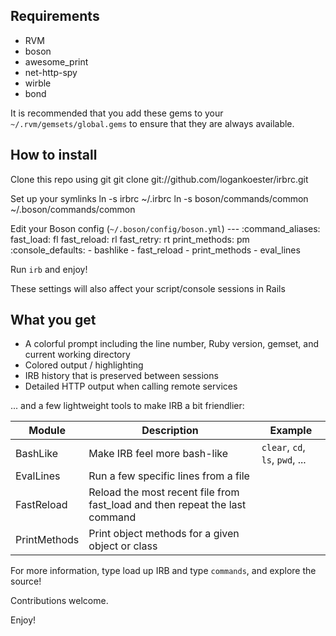 ## Requirements

* RVM
* boson
* awesome_print
* net-http-spy
* wirble
* bond

It is recommended that you add these gems to your `~/.rvm/gemsets/global.gems` to ensure
that they are always available.

## How to install

Clone this repo using git
  	git clone git://github.com/logankoester/irbrc.git

Set up your symlinks
  	ln -s irbrc ~/.irbrc
    ln -s boson/commands/common ~/.boson/commands/common

Edit your Boson config (`~/.boson/config/boson.yml`)
    ---
    :command_aliases:
      fast_load: fl
      fast_reload: rl
      fast_retry: rt
      print_methods: pm
    :console_defaults:
      - bashlike
      - fast_reload
      - print_methods
      - eval_lines

Run `irb` and enjoy!

These settings will also affect your script/console sessions in Rails

## What you get
* A colorful prompt including the line number, Ruby version, gemset, and current working directory
* Colored output / highlighting
* IRB history that is preserved between sessions
* Detailed HTTP output when calling remote services

... and a few lightweight tools to make IRB a bit friendlier:

|Module|Description|Example|
|------|-----------|-------|
|BashLike|Make IRB feel more bash-like|`clear`, `cd`, `ls`, `pwd`, ...
|EvalLines|Run a few specific lines from a file
|FastReload|Reload the most recent file from fast_load and then repeat the last command
|PrintMethods|Print object methods for a given object or class

For more information, type load up IRB and type `commands`, and explore the source!

Contributions welcome.

Enjoy!
